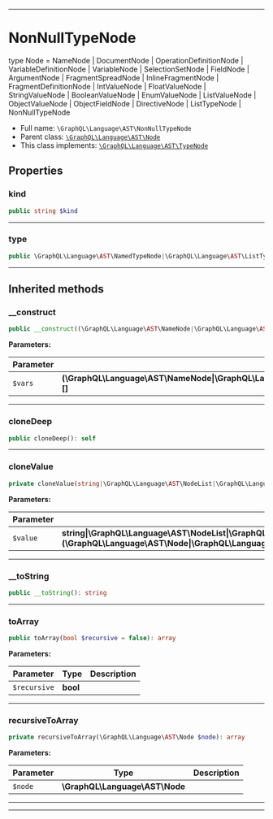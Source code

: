 ***

# NonNullTypeNode

type Node = NameNode
| DocumentNode
| OperationDefinitionNode
| VariableDefinitionNode
| VariableNode
| SelectionSetNode
| FieldNode
| ArgumentNode
| FragmentSpreadNode
| InlineFragmentNode
| FragmentDefinitionNode
| IntValueNode
| FloatValueNode
| StringValueNode
| BooleanValueNode
| EnumValueNode
| ListValueNode
| ObjectValueNode
| ObjectFieldNode
| DirectiveNode
| ListTypeNode
| NonNullTypeNode



* Full name: `\GraphQL\Language\AST\NonNullTypeNode`
* Parent class: [`\GraphQL\Language\AST\Node`](./Node.md)
* This class implements:
[`\GraphQL\Language\AST\TypeNode`](./TypeNode.md)



## Properties


### kind



```php
public string $kind
```






***

### type



```php
public \GraphQL\Language\AST\NamedTypeNode|\GraphQL\Language\AST\ListTypeNode $type
```






***



## Inherited methods


### __construct



```php
public __construct((\GraphQL\Language\AST\NameNode|\GraphQL\Language\AST\NodeList|\GraphQL\Language\AST\SelectionSetNode|\GraphQL\Language\AST\Location|string|int|bool|float|null)[] $vars): mixed
```








**Parameters:**

| Parameter | Type | Description |
|-----------|------|-------------|
| `$vars` | **(\GraphQL\Language\AST\NameNode&#124;\GraphQL\Language\AST\NodeList&#124;\GraphQL\Language\AST\SelectionSetNode&#124;\GraphQL\Language\AST\Location&#124;string&#124;int&#124;bool&#124;float&#124;null)[]** |  |




***

### cloneDeep



```php
public cloneDeep(): self
```











***

### cloneValue



```php
private cloneValue(string|\GraphQL\Language\AST\NodeList|\GraphQL\Language\AST\Location|\GraphQL\Language\AST\Node|(\GraphQL\Language\AST\Node|\GraphQL\Language\AST\NodeList|\GraphQL\Language\AST\Location)[] $value): string|\GraphQL\Language\AST\NodeList|\GraphQL\Language\AST\Location|\GraphQL\Language\AST\Node
```








**Parameters:**

| Parameter | Type | Description |
|-----------|------|-------------|
| `$value` | **string&#124;\GraphQL\Language\AST\NodeList&#124;\GraphQL\Language\AST\Location&#124;\GraphQL\Language\AST\Node&#124;(\GraphQL\Language\AST\Node&#124;\GraphQL\Language\AST\NodeList&#124;\GraphQL\Language\AST\Location)[]** |  |




***

### __toString



```php
public __toString(): string
```











***

### toArray



```php
public toArray(bool $recursive = false): array
```








**Parameters:**

| Parameter | Type | Description |
|-----------|------|-------------|
| `$recursive` | **bool** |  |




***

### recursiveToArray



```php
private recursiveToArray(\GraphQL\Language\AST\Node $node): array
```








**Parameters:**

| Parameter | Type | Description |
|-----------|------|-------------|
| `$node` | **\GraphQL\Language\AST\Node** |  |




***


***

